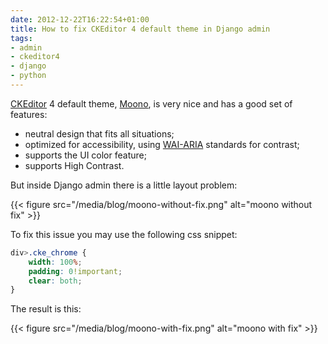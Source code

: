 ```yaml
---
date: 2012-12-22T16:22:54+01:00
title: How to fix CKEditor 4 default theme in Django admin
tags:
- admin
- ckeditor4
- django
- python
---
```


[CKEditor](http://ckeditor.com/) 4 default theme, [Moono](http://ckeditor.com/addon/moono),
is very nice and has a good set of features:

 * neutral design that fits all situations;
 * optimized for accessibility, using [WAI-ARIA](https://en.wikipedia.org/wiki/WAI-ARIA)
   standards for contrast;
 * supports the UI color feature;
 * supports High Contrast.

But inside Django admin there is a little layout problem:

{{< figure src="/media/blog/moono-without-fix.png" alt="moono without fix" >}}

To fix this issue you may use the following css snippet:

```css
div>.cke_chrome {
    width: 100%;
    padding: 0!important;
    clear: both;
}
```

The result is this:


{{< figure src="/media/blog/moono-with-fix.png" alt="moono with fix" >}}
